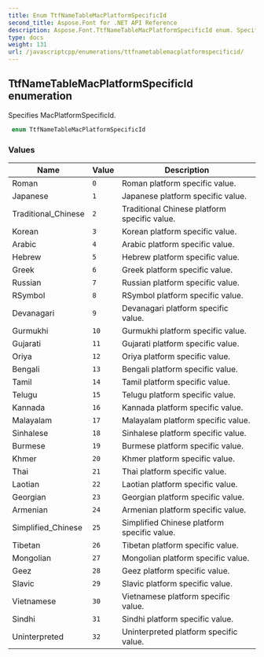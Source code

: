```yaml
---
title: Enum TtfNameTableMacPlatformSpecificId
second_title: Aspose.Font for .NET API Reference
description: Aspose.Font.TtfNameTableMacPlatformSpecificId enum. Specifies MacPlatformSpecificId
type: docs
weight: 131
url: /javascriptcpp/enumerations/ttfnametablemacplatformspecificid/
---
```

## TtfNameTableMacPlatformSpecificId enumeration

Specifies MacPlatformSpecificId.

```csharp
 enum TtfNameTableMacPlatformSpecificId
```

### Values

| Name | Value | Description |
| --- | --- | --- |
| Roman | `0` | Roman platform specific value.
| Japanese | `1` | Japanese platform specific value.
| Traditional_Chinese | `2` | Traditional Chinese platform specific value.
| Korean | `3` | Korean platform specific value.
| Arabic | `4` | Arabic platform specific value.
| Hebrew | `5` | Hebrew platform specific value.
| Greek | `6` | Greek platform specific value.
| Russian | `7` | Russian platform specific value.
| RSymbol | `8` | RSymbol platform specific value.
| Devanagari | `9` | Devanagari platform specific value.
| Gurmukhi | `10` | Gurmukhi platform specific value.
| Gujarati | `11` | Gujarati platform specific value.
| Oriya | `12` | Oriya platform specific value.
| Bengali | `13` | Bengali platform specific value.
| Tamil | `14` | Tamil platform specific value.
| Telugu | `15` | Telugu platform specific value.
| Kannada | `16` | Kannada platform specific value.
| Malayalam | `17` | Malayalam platform specific value.
| Sinhalese | `18` | Sinhalese platform specific value.
| Burmese | `19` | Burmese platform specific value.
| Khmer | `20` | Khmer platform specific value.
| Thai | `21` | Thai platform specific value.
| Laotian | `22` | Laotian platform specific value.
| Georgian | `23` | Georgian platform specific value.
| Armenian | `24` | Armenian platform specific value.
| Simplified_Chinese | `25` | Simplified Chinese platform specific value.
| Tibetan | `26` | Tibetan platform specific value.
| Mongolian | `27` | Mongolian platform specific value.
| Geez | `28` | Geez platform specific value.
| Slavic | `29` | Slavic platform specific value.
| Vietnamese | `30` | Vietnamese platform specific value.
| Sindhi | `31` | Sindhi platform specific value.
| Uninterpreted | `32` | Uninterpreted platform specific value.
